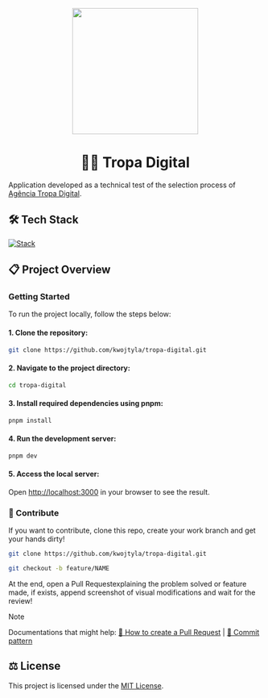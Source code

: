 <p align="center">
    <img src="https://i.imgur.com/hIldIWq.png" width="250px">
</p>

<h1 align="center">🧑‍🚀 Tropa Digital</h1>

Application developed as a technical test of the selection process of [Agência Tropa Digital](https://tropa.digital/).

## 🛠️ Tech Stack

[![Stack](https://skillicons.dev/icons?i=react,nextjs,styledcomponents,ts)](https://skillicons.dev)

## 📋 Project Overview

### Getting Started

To run the project locally, follow the steps below:

#### 1. Clone the repository:

```bash
git clone https://github.com/kwojtyla/tropa-digital.git
```

#### 2. Navigate to the project directory:

```bash
cd tropa-digital
```

#### 3. Install required dependencies using pnpm:

```bash
pnpm install
```

#### 4. Run the development server:

```bash
pnpm dev
```

#### 5. Access the local server:

Open [http://localhost:3000](http://localhost:3000) in your browser to see the result.

### 🤝 Contribute

If you want to contribute, clone this repo, create your work branch and get your hands dirty!

```bash
git clone https://github.com/kwojtyla/tropa-digital.git
```

```bash
git checkout -b feature/NAME
```

At the end, open a Pull Requestexplaining the problem solved or feature made, if exists, append screenshot of visual modifications and wait for the review!

> [!NOTE]  
> Documentations that might help:
> [📝 How to create a Pull Request](https://www.atlassian.com/br/git/tutorials/making-a-pull-request) |
> [💾 Commit pattern](https://gist.github.com/joshbuchea/6f47e86d2510bce28f8e7f42ae84c716)

## ⚖️ License

This project is licensed under the [MIT License](LICENSE).
